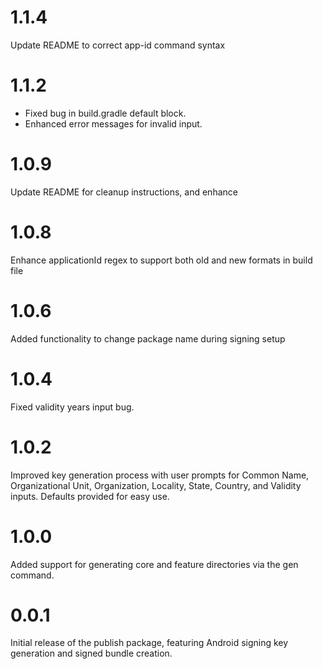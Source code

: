 # 1.1.4
Update README to correct app-id command syntax

# 1.1.2
 - Fixed bug in build.gradle default block. 
 - Enhanced error messages for invalid input.

# 1.0.9
Update README for cleanup instructions, and enhance 

# 1.0.8
Enhance applicationId regex to support both old and new formats in build file

# 1.0.6
Added functionality to change package name during signing setup

# 1.0.4
Fixed validity years input bug.

# 1.0.2
Improved key generation process with user prompts for Common Name, Organizational Unit,
Organization, Locality, State, Country, and Validity inputs. Defaults provided for easy use.

# 1.0.0
Added support for generating core and feature directories via the gen command.

# 0.0.1
Initial release of the publish package, featuring Android signing key generation and signed bundle
creation.
